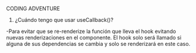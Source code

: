 CODING ADVENTURE

1. ¿Cuándo tengo que usar useCallback()?

-Para evitar que se re-renderize la función que lleva el hook evitando nuevas renderizaciones en el componente. El hook solo será llamado si alguna de sus dependencias se cambia y solo se renderizará en este caso.
